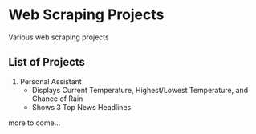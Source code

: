 # Web Scraping Projects
Various web scraping projects 

## List of Projects
1. Personal Assistant
   - Displays Current Temperature, Highest/Lowest Temperature, and Chance of Rain
   - Shows 3 Top News Headlines

more to come...
